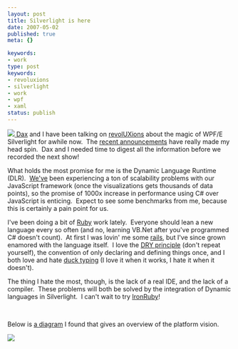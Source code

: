 ```yaml
---
layout: post
title: Silverlight is here
date: 2007-05-02
published: true
meta: {}

keywords:
- work
type: post
keywords:
- revoluxions
- silverlight
- work
- wpf
- xaml
status: publish
---
```



[![](http://media.eick.us/2011/05/481294341_40ee0c7950_o.png) Dax](http://www.microsoft.com/Expression/products/overview.aspx?key=blend) and I have been talking on [revolUXions](http://www.revolUXions.com) about the magic of WPF/E Silverlight for awhile now.  The [recent announcements](http://channel9.msdn.com/Showpost.aspx?postid=304508) have really made my head spin.  Dax and I needed time to digest all the information before we recorded the next show!



What holds the most promise for me is the Dynamic Language Runtime (DLR).  [We've](http://www.sss-research.com/) been experiencing a ton of scalability problems with our JavaScript framework (once the visualizations gets thousands of data points), so the promise of 1000x increase in performance using C# over JavaScript is enticing.  Expect to see some benchmarks from me, because this is certainly a pain point for us.



I've been doing a bit of [Ruby](http://blog.andyeick.com/CategoryView,category,Ruby.aspx) work lately.  Everyone should lean a new language every so often (and no, learning VB.Net after you've programmed C# doesn't count).  At first I was lovin' me some [rails](http://www.rubyonrails.org/), but I've since grown enamored with the language itself.  I love the [DRY principle](http://en.wikipedia.org/wiki/Don%27t_repeat_yourself) (don't repeat yourself), the convention of only declaring and defining things once, and I both love and hate [duck typing](http://en.wikipedia.org/wiki/Duck_typing) (I love it when it works, I hate it when it doesn't). 



The thing I hate the most, though, is the lack of a real IDE, and the lack of a compiler.  These problems will both be solved by the integration of Dynamic languages in Silverlight.  I can't wait to try [IronRuby](http://www.iunknown.com/2007/04/introducing_iro.html)!



 



Below is [a diagram](http://download.microsoft.com/download/f/2/e/f2ecc2ad-c498-4538-8a2c-15eb157c00a7/SL_Map_FinalNET.png) I found that gives an overview of the platform vision.



[![](http://media.eick.us/2011/05/481217775_4bff0fd017_m.jpg)](http://download.microsoft.com/download/f/2/e/f2ecc2ad-c498-4538-8a2c-15eb157c00a7/SL_Map_FinalNET.png)

